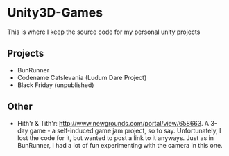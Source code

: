 # Unity3D-Games
This is where I keep the source code for my personal unity projects

## Projects
* BunRunner
* Codename Catslevania (Ludum Dare Project)
* Black Friday (unpublished)

## Other
* Hith'r & Tith'r: http://www.newgrounds.com/portal/view/658663. A 3-day game - a self-induced game jam project, so to say. Unfortunately, I lost the code for it, but wanted to post a link to it anyways. Just as in BunRunner, I had a lot of fun experimenting with the camera in this one.
